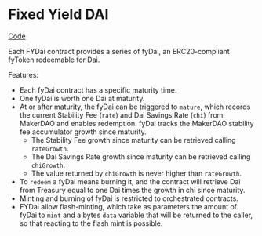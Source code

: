 # Fixed Yield DAI

[Code](https://github.com/yieldprotocol/fyDai/blob/master/contracts/FYDai.sol)

Each FYDai contract provides a series of fyDai, an ERC20-compliant fyToken redeemable for Dai. 

Features:
- Each fyDai contract has a specific maturity time. 
- One fyDai is worth one Dai at maturity.
- At or after maturity, the fyDai can be triggered to `mature`, which records the 
current Stability Fee (`rate`) and Dai Savings Rate (`chi`) from MakerDAO and enables 
redemption. fyDai tracks the MakerDAO stability fee accumulator growth since maturity. 
    - The Stability Fee growth since maturity can be retrieved calling `rateGrowth`. 
    - The Dai Savings Rate growth since maturity can be retrieved calling `chiGrowth`. 
    - The value returned by `chiGrowth` is never higher than `rateGrowth`.
- To `redeem` a fyDai means burning it, and the contract will retrieve Dai from Treasury equal to one Dai times the growth in chi since maturity.
- Minting and burning of fyDai is restricted to orchestrated contracts.
- FYDai allow flash-minting, which take as parameters the amount of fyDai to `mint` and a bytes `data` variable that will be returned to the caller, so that reacting to the flash mint is possible.
